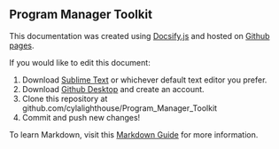 ## Program Manager Toolkit

This documentation was created using [Docsify.js](https://docsify.js.org/#/) and hosted on [Github pages](https://pages.github.com/).

If you would like to edit this document:

1. Download [Sublime Text](https://www.sublimetext.com/) or whichever default text editor you prefer.
2. Download [Github Desktop](https://desktop.github.com/) and create an account.
3. Clone this repository at github.com/cylalighthouse/Program_Manager_Toolkit
4. Commit and push new changes!


To learn Markdown, visit this [Markdown Guide](https://www.markdownguide.org/basic-syntax/) for more information.

